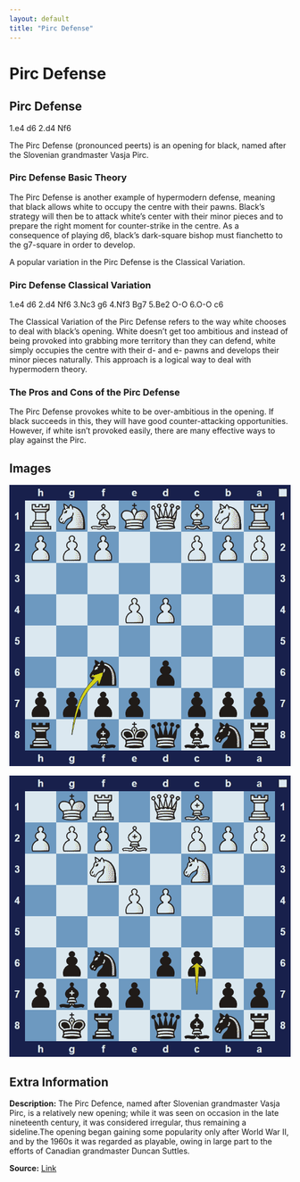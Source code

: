 ```yaml
---
layout: default
title: "Pirc Defense"
---
```



# Pirc Defense



## Pirc Defense

1.e4 d6 2.d4 Nf6

The Pirc Defense (pronounced peerts) is an opening for black, named after the Slovenian grandmaster Vasja Pirc.

### Pirc Defense Basic Theory

The Pirc Defense is another example of hypermodern defense, meaning that black allows white to occupy the centre with their pawns. Black’s strategy will then be to attack white’s center with their minor pieces and to prepare the right moment for counter-strike in the centre. As a consequence of playing d6, black’s dark-square bishop must fianchetto to the g7-square in order to develop.

A popular variation in the Pirc Defense is the Classical Variation.

### Pirc Defense Classical Variation

1.e4 d6 2.d4 Nf6 3.Nc3 g6 4.Nf3 Bg7 5.Be2 O-O 6.O-O c6

The Classical Variation of the Pirc Defense refers to the way white chooses to deal with black’s opening.  White doesn’t get too ambitious and instead of being provoked into grabbing more territory than they can defend, white simply occupies the centre with their d- and e- pawns and develops their minor pieces naturally. This approach is a logical way to deal with hypermodern theory.

### The Pros and Cons of the Pirc Defense

The Pirc Defense provokes white to be over-ambitious in the opening. If black succeeds in this, they will have good counter-attacking opportunities. However, if white isn’t provoked easily, there are many effective ways to play against the Pirc.



## Images

![pirc-defense](images/pirc-defense-1.png)

![pirc-defense](images/pirc-defense-2.png)



## Extra Information
**Description:** The Pirc Defence, named after Slovenian grandmaster Vasja Pirc, is a relatively new opening; while it was seen on occasion in the late nineteenth century, it was considered irregular, thus remaining a sideline.The opening began gaining some popularity only after World War II, and by the 1960s it was regarded as playable, owing in large part to the efforts of Canadian grandmaster Duncan Suttles.

**Source:** [Link](https://en.wikipedia.org/wiki/Pirc_Defence)
